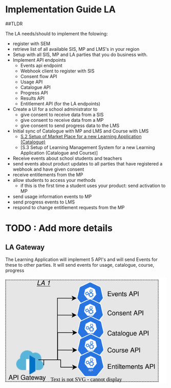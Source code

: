 # Implementation Guide LA

##TLDR

The LA needs/should to implement the folowing:
* register with SEM
* retrieve list of all available SIS, MP and LMS's in your region
* Setup with all SIS, MP and LA parties that you do business with.
* Implement API endpoints
  * Events api endpoint
  * Webhook client to register with SIS
  * Consent flow API 
  * Usage API
  * Catalogue API
  * Progress API
  * Results API
  * Entitlement API (for the LA endpoints)
* Create a UI for a school administrator to 
  * give consent to receive data from a SIS
  * give consent to receive data from a MP
  * give consent to send progress data  to the LMS
* Initial sync of Catalogue with MP and LMS and Course with LMS
  * [S.2 Setup of Market Place for a new Learning Application (Catalogue)](documentation/use-cases/s.1.0-learning-application-sales-agent.md)
  * [S.3 Setup of Learning Management System for a new Learning Application (Catalogue and Course)]
* Receive events about school students and teachers
* send events about product updates to all parties that have registered a webhook and have given consent
* receive entitlements from the MP
* allow students to access your methods
  * if this is the first time a student uses your product: send activation to MP
* send usage information events to MP
* send progress events to LMS
* respond to change entitlement requests from the MP



# TODO : Add more details

## LA Gateway
The Learning Application will implement 5 API's and will send Events for these to other parties. It will send events for usage, catalogue, course, progress

![architecture](diagrams/Saas_Vendor_Infrastructure-LA_Gateway.drawio.svg)